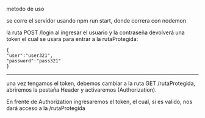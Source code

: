 metodo de uso

se corre el servidor usando npm run start, donde correra con nodemon

la ruta POST /login al ingresar el usuario y la contraseña devolverá una token el cual se usara para entrar a la rutaProtegida:

    {
    "user":"user321",
    "password":"pass321"
    }


-----------------------------------------------------------------------

una vez tengamos el token, debemos cambiar a la ruta GET /rutaProtegida, abriremos la pestaña Header y activaremos (Authorization).

En frente de Authorization ingresaremos el token, el cual, si es valido, nos dará acceso a la /rutaProtegida

